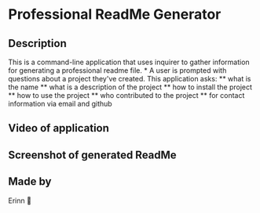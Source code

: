 # Professional ReadMe Generator
   
  ## Description
  This is a command-line application that uses inquirer to gather information for generating a professional readme file.
    * A user is prompted with questions about a project they've created. This application asks:
      ** what is the name
      ** what is a description of the project
      ** how to install the project
      ** how to use the project
      ** who contributed to the project
      ** for contact information via email and github
      
## Video of application

## Screenshot of generated ReadMe
  
## Made by
Erinn 👾

